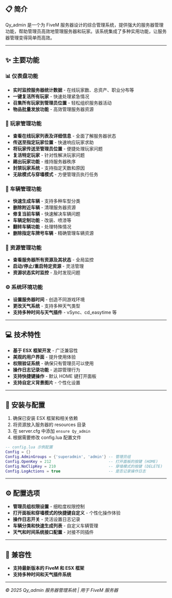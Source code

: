 ## 📋 简介

Qy_admin 是一个为 FiveM 服务器设计的综合管理系统，提供强大的服务器管理功能，帮助管理员高效地管理服务器和玩家。该系统集成了多种实用功能，让服务器管理变得简单而高效。

---

## ✨ 主要功能

### 📊 仪表盘功能

* **实时监控服务器统计数据** - 在线玩家数、总资产、职业分布等
* **一键复活所有玩家** - 快速处理紧急情况
* **召集所有玩家到管理员位置** - 轻松组织服务器活动
* **物品批量发放功能** - 高效管理服务器资源

### 👥 玩家管理功能

* **查看在线玩家列表及详细信息** - 全面了解服务器状态
* **传送至指定玩家位置** - 快速响应玩家求助
* **将玩家传送至管理员位置** - 便捷处理玩家问题
* **复活特定玩家** - 针对性解决玩家问题
* **踢出玩家功能** - 维持服务器秩序
* **封禁玩家系统** - 支持指定天数和原因
* **无敌模式与穿墙模式** - 方便管理员执行任务

### 🚗 车辆管理功能

* **快速生成车辆** - 支持多种车型分类
* **删除附近车辆** - 清理服务器资源
* **修复当前车辆** - 快速解决车辆问题
* **车辆定制功能** - 改装、喷漆等
* **翻转车辆功能** - 处理特殊情况
* **删除指定车牌号车辆** - 精确管理车辆资源

### 🔧 资源管理功能

* **查看服务器所有资源及其状态** - 全局监控
* **启动/停止/重启特定资源** - 灵活管理
* **资源状态实时监控** - 及时发现问题

### ⚙️ 系统环境功能

* **设置服务器时间** - 创造不同游戏环境
* **更改天气系统** - 支持多种天气类型
* **支持多种时间与天气插件** - vSync、cd_easytime 等

---

## 💻 技术特性

* **基于 ESX 框架开发** - 广泛兼容性
* **美观的用户界面** - 提升使用体验
* **权限验证系统** - 确保只有管理员可以使用
* **操作日志记录功能** - 追踪管理行为
* **支持快捷键操作** - 默认 HOME 键打开面板
* **支持自定义背景图片** - 个性化设置

---

## 🔌 安装与配置

1. 确保已安装 ESX 框架和相关依赖
2. 将资源放入服务器的 resources 目录
3. 在 server.cfg 中添加 `ensure Qy_admin`
4. 根据需要修改 config.lua 配置文件

```lua
-- config.lua 示例配置
Config = {}
Config.AdminGroups = {'superadmin', 'admin'} -- 管理员组
Config.OpenKey = 212                         -- 打开面板的按键 (HOME)
Config.NoClipKey = 210                       -- 穿墙模式的按键 (DELETE)
Config.LogActions = true                     -- 是否记录操作日志
```

---

## ⚙️ 配置选项

* **管理员组权限设置** - 细粒度权限控制
* **打开面板和穿墙模式的快捷键自定义** - 个性化操作体验
* **操作日志开关** - 灵活设置日志记录
* **车辆分类和快速生成列表** - 自定义车辆管理
* **天气和时间系统接口配置** - 对接不同插件

---

## 🔄 兼容性

* **支持最新版本的 FiveM 和 ESX 框架**
* **支持多种时间和天气插件系统**

---

*© 2025 Qy_admin 服务器管理系统 | 用于 FiveM 服务器*